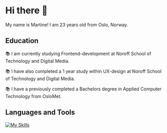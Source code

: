 # Hi there 👋

My name is Martine! I am 23 years old from Oslo, Norway.

## Education
📚 I am currently studying Frontend-development at Noroff School of Technology and Digital Media. 

📚 I have also completed a 1 year study within UX-design at Noroff School of Technology and Digital Media.

📚 I have a previously completed a Bachelors degree in Applied Computer Technology from OsloMet.


## Languages and Tools 
[![My Skills](https://skillicons.dev/icons?i=html,css,js,figma,vscode&perline=4&theme=dark)](https://skillicons.dev)
